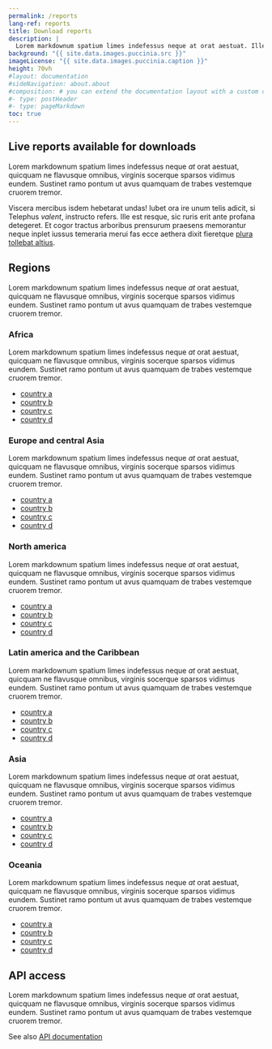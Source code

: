```yaml
---
permalink: /reports
lang-ref: reports
title: Download reports
description: |
  Lorem markdownum spatium limes indefessus neque at orat aestuat. Ille est resque, sic ruris erit ante profana detegeret. Et cogor tractus arboribus prensurum praesens memorantur neque inplet iussus temeraria merui fas.
background: "{{ site.data.images.puccinia.src }}"
imageLicense: "{{ site.data.images.puccinia.caption }}"
height: 70vh
#layout: documentation
#sideNavigation: about.about
#composition: # you can extend the documentation layout with a custom composition
#- type: postHeader
#- type: pageMarkdown
toc: true
---
```


## Live reports available for downloads
Lorem markdownum spatium limes indefessus neque *at* orat aestuat, quicquam ne flavusque omnibus, virginis socerque sparsos vidimus eundem. Sustinet ramo pontum ut avus quamquam de trabes vestemque cruorem tremor.

Viscera mercibus isdem hebetarat undas! Iubet ora ire unum telis adicit, si Telephus *valent*, instructo refers. Ille est resque, sic ruris erit ante profana detegeret. Et cogor tractus arboribus prensurum praesens memorantur neque inplet iussus temeraria merui fas ecce aethera dixit fieretque [plura tollebat altius](http://virgineusque.net/est.html).

## Regions
Lorem markdownum spatium limes indefessus neque *at* orat aestuat, quicquam ne flavusque omnibus, virginis socerque sparsos vidimus eundem. Sustinet ramo pontum ut avus quamquam de trabes vestemque cruorem tremor.

### Africa
Lorem markdownum spatium limes indefessus neque *at* orat aestuat, quicquam ne flavusque omnibus, virginis socerque sparsos vidimus eundem. Sustinet ramo pontum ut avus quamquam de trabes vestemque cruorem tremor.

* [country a](/report.pdf)
* [country b](/report.pdf)
* [country c](/report.pdf)
* [country d](/report.pdf)

### Europe and central Asia
Lorem markdownum spatium limes indefessus neque *at* orat aestuat, quicquam ne flavusque omnibus, virginis socerque sparsos vidimus eundem. Sustinet ramo pontum ut avus quamquam de trabes vestemque cruorem tremor.

* [country a](/report.pdf)
* [country b](/report.pdf)
* [country c](/report.pdf)
* [country d](/report.pdf)

### North america
Lorem markdownum spatium limes indefessus neque *at* orat aestuat, quicquam ne flavusque omnibus, virginis socerque sparsos vidimus eundem. Sustinet ramo pontum ut avus quamquam de trabes vestemque cruorem tremor.

* [country a](/report.pdf)
* [country b](/report.pdf)
* [country c](/report.pdf)
* [country d](/report.pdf)

### Latin america and the Caribbean
Lorem markdownum spatium limes indefessus neque *at* orat aestuat, quicquam ne flavusque omnibus, virginis socerque sparsos vidimus eundem. Sustinet ramo pontum ut avus quamquam de trabes vestemque cruorem tremor.

* [country a](/report.pdf)
* [country b](/report.pdf)
* [country c](/report.pdf)
* [country d](/report.pdf)

### Asia
Lorem markdownum spatium limes indefessus neque *at* orat aestuat, quicquam ne flavusque omnibus, virginis socerque sparsos vidimus eundem. Sustinet ramo pontum ut avus quamquam de trabes vestemque cruorem tremor.

* [country a](/report.pdf)
* [country b](/report.pdf)
* [country c](/report.pdf)
* [country d](/report.pdf)

### Oceania
Lorem markdownum spatium limes indefessus neque *at* orat aestuat, quicquam ne flavusque omnibus, virginis socerque sparsos vidimus eundem. Sustinet ramo pontum ut avus quamquam de trabes vestemque cruorem tremor.

* [country a](/report.pdf)
* [country b](/report.pdf)
* [country c](/report.pdf)
* [country d](/report.pdf)

## API access
Lorem markdownum spatium limes indefessus neque *at* orat aestuat, quicquam ne flavusque omnibus, virginis socerque sparsos vidimus eundem. Sustinet ramo pontum ut avus quamquam de trabes vestemque cruorem tremor.

See also [API documentation](/api)